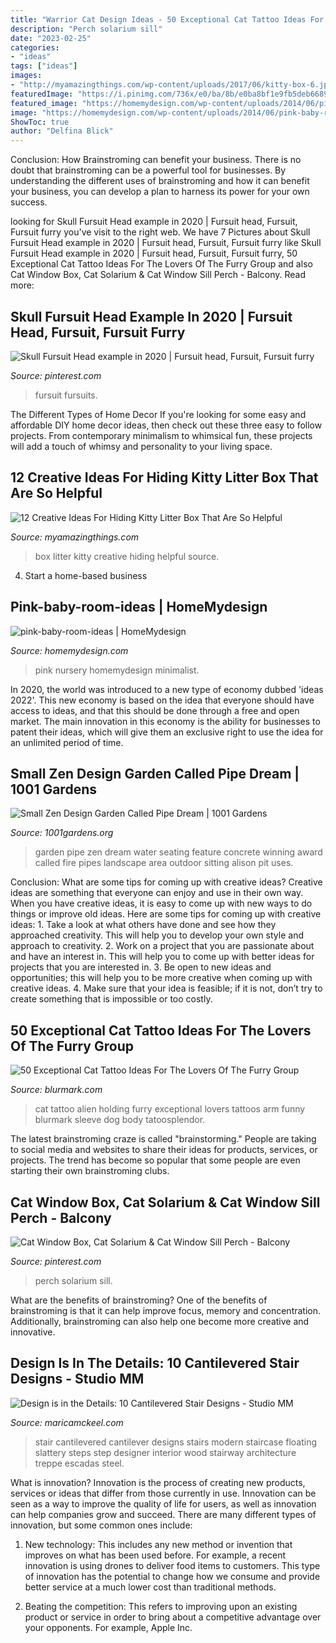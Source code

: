 ```yaml
---
title: "Warrior Cat Design Ideas - 50 Exceptional Cat Tattoo Ideas For The Lovers Of The Furry Group"
description: "Perch solarium sill"
date: "2023-02-25"
categories:
- "ideas"
tags: ["ideas"]
images:
- "http://myamazingthings.com/wp-content/uploads/2017/06/kitty-box-6.jpg"
featuredImage: "https://i.pinimg.com/736x/e0/ba/8b/e0ba8bf1e9fb5deb66892e05f408c3ae.jpg"
featured_image: "https://homemydesign.com/wp-content/uploads/2014/06/pink-baby-room-ideas.jpg"
image: "https://homemydesign.com/wp-content/uploads/2014/06/pink-baby-room-ideas.jpg"
ShowToc: true
author: "Delfina Blick"
---
```



Conclusion: How Brainstroming can benefit your business.
There is no doubt that brainstroming can be a powerful tool for businesses. By understanding the different uses of brainstroming and how it can benefit your business, you can develop a plan to harness its power for your own success.

	

		
looking for Skull Fursuit Head example in 2020 | Fursuit head, Fursuit, Fursuit furry you've visit to the right web. We have 7 Pictures about Skull Fursuit Head example in 2020 | Fursuit head, Fursuit, Fursuit furry like Skull Fursuit Head example in 2020 | Fursuit head, Fursuit, Fursuit furry, 50 Exceptional Cat Tattoo Ideas For The Lovers Of The Furry Group and also Cat Window Box, Cat Solarium &amp; Cat Window Sill Perch - Balcony. Read more:
		
    
## Skull Fursuit Head Example In 2020 | Fursuit Head, Fursuit, Fursuit Furry

<img loading=lazy src="https://i.pinimg.com/736x/e0/ba/8b/e0ba8bf1e9fb5deb66892e05f408c3ae.jpg" onerror="this.onerror=null;this.src='https://tse2.mm.bing.net/th?id=OIP.A_NL0wfzAHJoPPiuXBk1_gHaJ4&amp;pid=15.1';" alt="Skull Fursuit Head example in 2020 | Fursuit head, Fursuit, Fursuit furry">

_Source: pinterest.com_

>fursuit fursuits. 

	

The Different Types of Home Decor
If you're looking for some easy and affordable DIY home decor ideas, then check out these three easy to follow projects. From contemporary minimalism to whimsical fun, these projects will add a touch of whimsy and personality to your living space.

    
## 12 Creative Ideas For Hiding Kitty Litter Box That Are So Helpful

<img loading=lazy src="http://myamazingthings.com/wp-content/uploads/2017/06/kitty-box-6.jpg" onerror="this.onerror=null;this.src='https://tse4.mm.bing.net/th?id=OIP.u1R7HBDtjSCfarewcXDgyAHaKU&amp;pid=15.1';" alt="12 Creative Ideas For Hiding Kitty Litter Box That Are So Helpful">

_Source: myamazingthings.com_

>box litter kitty creative hiding helpful source. 

	

4. Start a home-based business

    
## Pink-baby-room-ideas | HomeMydesign

<img loading=lazy src="https://homemydesign.com/wp-content/uploads/2014/06/pink-baby-room-ideas.jpg" onerror="this.onerror=null;this.src='https://tse4.mm.bing.net/th?id=OIP.xTCc09vqjEhCQTacAYiqHQHaLH&amp;pid=15.1';" alt="pink-baby-room-ideas | HomeMydesign">

_Source: homemydesign.com_

>pink nursery homemydesign minimalist. 

	

In 2020, the world was introduced to a new type of economy dubbed 'ideas 2022'. This new economy is based on the idea that everyone should have access to ideas, and that this should be done through a free and open market. The main innovation in this economy is the ability for businesses to patent their ideas, which will give them an exclusive right to use the idea for an unlimited period of time.

    
## Small Zen Design Garden Called Pipe Dream | 1001 Gardens

<img loading=lazy src="http://www.1001gardens.org/wp-content/uploads/2016/07/1001gardens.org-small-zen-design-garden-called-pipe-dream2-728x1091.jpg" onerror="this.onerror=null;this.src='https://tse2.mm.bing.net/th?id=OIP.lcalXvPTwAg9fMv-4SoE6gHaLG&amp;pid=15.1';" alt="Small Zen Design Garden Called Pipe Dream | 1001 Gardens">

_Source: 1001gardens.org_

>garden pipe zen dream water seating feature concrete winning award called fire pipes landscape area outdoor sitting alison pit uses. 

	

Conclusion: What are some tips for coming up with creative ideas?
Creative ideas are something that everyone can enjoy and use in their own way. When you have creative ideas, it is easy to come up with new ways to do things or improve old ideas. Here are some tips for coming up with creative ideas: 1. Take a look at what others have done and see how they approached creativity. This will help you to develop your own style and approach to creativity. 2. Work on a project that you are passionate about and have an interest in. This will help you to come up with better ideas for projects that you are interested in. 3. Be open to new ideas and opportunities; this will help you to be more creative when coming up with creative ideas. 4. Make sure that your idea is feasible; if it is not, don’t try to create something that is impossible or too costly. 
    
## 50 Exceptional Cat Tattoo Ideas For The Lovers Of The Furry Group

<img loading=lazy src="https://www.blurmark.com/wp-content/uploads/2017/06/Alien-Holding-Cat-Inked-On-Arm.jpg" onerror="this.onerror=null;this.src='https://tse1.mm.bing.net/th?id=OIP.AO8wZtFeM1hHnt1z_E-zoAHaJ4&amp;pid=15.1';" alt="50 Exceptional Cat Tattoo Ideas For The Lovers Of The Furry Group">

_Source: blurmark.com_

>cat tattoo alien holding furry exceptional lovers tattoos arm funny blurmark sleeve dog body tatoosplendor. 

	

The latest brainstroming craze is called "brainstorming." People are taking to social media and websites to share their ideas for products, services, or projects. The trend has become so popular that some people are even starting their own brainstroming clubs.

    
## Cat Window Box, Cat Solarium &amp; Cat Window Sill Perch - Balcony

<img loading=lazy src="https://i.pinimg.com/736x/8d/8e/fa/8d8efa50e525b71f769d18ee017c2eef.jpg" onerror="this.onerror=null;this.src='https://tse4.mm.bing.net/th?id=OIP.UgpqMoeE6Q6-3OjpIYRxhAHaLE&amp;pid=15.1';" alt="Cat Window Box, Cat Solarium &amp; Cat Window Sill Perch - Balcony">

_Source: pinterest.com_

>perch solarium sill. 

	

What are the benefits of brainstroming?
One of the benefits of brainstroming is that it can help improve focus, memory and concentration. Additionally, brainstroming can also help one become more creative and innovative.

    
## Design Is In The Details: 10 Cantilevered Stair Designs - Studio MM

<img loading=lazy src="http://maricamckeel.com/wp-content/uploads/2014/04/stairking.jpg" onerror="this.onerror=null;this.src='https://tse1.mm.bing.net/th?id=OIP.8FirvVHDm9TNc39EK1u5UAHaJ3&amp;pid=15.1';" alt="Design is in the Details: 10 Cantilevered Stair Designs - Studio MM">

_Source: maricamckeel.com_

>stair cantilevered cantilever designs stairs modern staircase floating slattery steps step designer interior wood stairway architecture treppe escadas steel. 

	

What is innovation?
Innovation is the process of creating new products, services or ideas that differ from those currently in use. Innovation can be seen as a way to improve the quality of life for users, as well as innovation can help companies grow and succeed. There are many different types of innovation, but some common ones include:
1. New technology: This includes any new method or invention that improves on what has been used before. For example, a recent innovation is using drones to deliver food items to customers. This type of innovation has the potential to change how we consume and provide better service at a much lower cost than traditional methods.

2. Beating the competition: This refers to improving upon an existing product or service in order to bring about a competitive advantage over your opponents. For example, Apple Inc.

